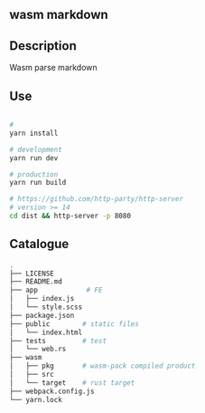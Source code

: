 ## wasm markdown

## Description

Wasm parse markdown

## Use

```bash

#
yarn install

# development
yarn run dev

# production
yarn run build

# https://github.com/http-party/http-server
# version >= 14
cd dist && http-server -p 8080

```

## Catalogue

```bash
.
├── LICENSE
├── README.md
├── app            # FE
│   ├── index.js
│   └── style.scss
├── package.json
├── public        # static files
│   └── index.html
├── tests         # test
│   └── web.rs  
├── wasm  
│   ├── pkg       # wasm-pack compiled product
│   ├── src
│   └── target    # rust target
├── webpack.config.js
└── yarn.lock
```